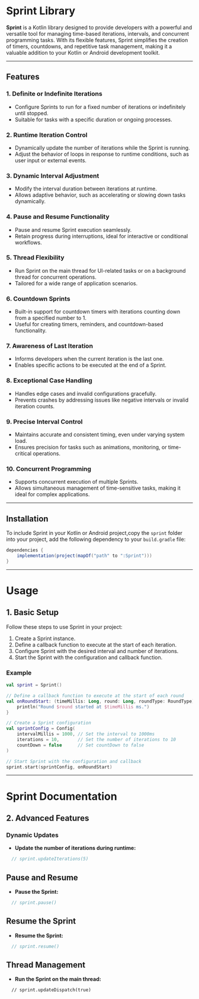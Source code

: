 # Sprint Library

**Sprint** is a Kotlin library designed to provide developers with a powerful and versatile tool for managing time-based iterations, intervals, and concurrent programming tasks. With its flexible features, Sprint simplifies the creation of timers, countdowns, and repetitive task management, making it a valuable addition to your Kotlin or Android development toolkit.

---

## Features

### 1. Definite or Indefinite Iterations
- Configure Sprints to run for a fixed number of iterations or indefinitely until stopped.
- Suitable for tasks with a specific duration or ongoing processes.

### 2. Runtime Iteration Control
- Dynamically update the number of iterations while the Sprint is running.
- Adjust the behavior of loops in response to runtime conditions, such as user input or external events.

### 3. Dynamic Interval Adjustment
- Modify the interval duration between iterations at runtime.
- Allows adaptive behavior, such as accelerating or slowing down tasks dynamically.

### 4. Pause and Resume Functionality
- Pause and resume Sprint execution seamlessly.
- Retain progress during interruptions, ideal for interactive or conditional workflows.

### 5. Thread Flexibility
- Run Sprint on the main thread for UI-related tasks or on a background thread for concurrent operations.
- Tailored for a wide range of application scenarios.

### 6. Countdown Sprints
- Built-in support for countdown timers with iterations counting down from a specified number to 1.
- Useful for creating timers, reminders, and countdown-based functionality.

### 7. Awareness of Last Iteration
- Informs developers when the current iteration is the last one.
- Enables specific actions to be executed at the end of a Sprint.

### 8. Exceptional Case Handling
- Handles edge cases and invalid configurations gracefully.
- Prevents crashes by addressing issues like negative intervals or invalid iteration counts.

### 9. Precise Interval Control
- Maintains accurate and consistent timing, even under varying system load.
- Ensures precision for tasks such as animations, monitoring, or time-critical operations.

### 10. Concurrent Programming
- Supports concurrent execution of multiple Sprints.
- Allows simultaneous management of time-sensitive tasks, making it ideal for complex applications.

---

## Installation

To include Sprint in your Kotlin or Android project,copy the `sprint` folder into your project, add the following dependency to your `build.gradle` file:

```gradle
dependencies {
    implementation(project(mapOf("path" to ":Sprint")))
}
```

---

# Usage

## 1. Basic Setup

Follow these steps to use Sprint in your project:

1. Create a Sprint instance.
2. Define a callback function to execute at the start of each iteration.
3. Configure Sprint with the desired interval and number of iterations.
4. Start the Sprint with the configuration and callback function.

### Example

```kotlin
val sprint = Sprint()

// Define a callback function to execute at the start of each round
val onRoundStart: (timeMillis: Long, round: Long, roundType: RoundType) -> Unit = { timeMillis, round, roundType ->
    println("Round $round started at $timeMillis ms.")
}

// Create a Sprint configuration
val sprintConfig = Config(
    intervalMillis = 1000, // Set the interval to 1000ms
    iterations = 10,       // Set the number of iterations to 10
    countDown = false      // Set countDown to false
)

// Start Sprint with the configuration and callback
sprint.start(sprintConfig, onRoundStart)
```
---

# Sprint Documentation

## 2. Advanced Features

### Dynamic Updates
- **Update the number of iterations during runtime:**
```kotlin
  // sprint.updateIterations(5)
```

## Pause and Resume

- **Pause the Sprint:**
```kotlin
  // sprint.pause()
```

## Resume the Sprint

- **Resume the Sprint:**
```kotlin
  // sprint.resume()
```

## Thread Management

- **Run the Sprint on the main thread:**
```markdown
  // sprint.updateDispatch(true)
```

